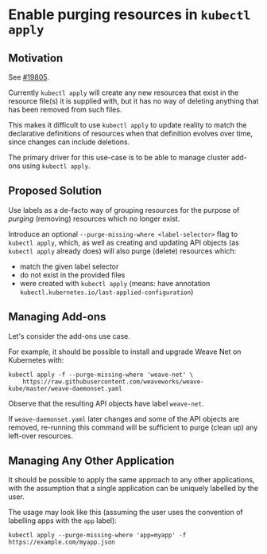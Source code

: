 # Enable purging resources in `kubectl apply`

## Motivation

See [#19805](https://github.com/kubernetes/kubernetes/issues/19805).

Currently `kubectl apply` will create any new resources that exist in the resource file(s) it is supplied with, but it has no way of deleting anything that has been removed from such files.

This makes it difficult to use `kubectl apply` to update reality to match the declarative definitions of resources when that definition evolves over time, since changes can include deletions.

The primary driver for this use-case is to be able to manage cluster add-ons using `kubectl apply`.

## Proposed Solution

Use labels as a de-facto way of grouping resources for the purpose of _purging_ (removing) resources which no longer exist.

Introduce an optional `--purge-missing-where <label-selector>` flag to `kubectl apply`, which, as well as creating and updating API objects (as `kubectl apply` already does) will also purge (delete) resources which:

* match the given label selector
* do not exist in the provided files
* were created with `kubectl apply` (means: have annotation `kubectl.kubernetes.io/last-applied-configuration`)

## Managing Add-ons

Let's consider the add-ons use case.

For example, it should be possible to install and upgrade Weave Net on Kubernetes with:

```
kubectl apply -f --purge-missing-where 'weave-net' \
    https://raw.githubusercontent.com/weaveworks/weave-kube/master/weave-daemonset.yaml
```

Observe that the resulting API objects have label `weave-net`.

If `weave-daemonset.yaml` later changes and some of the API objects are removed, re-running this command will be sufficient to purge (clean up) any left-over resources.

## Managing Any Other Application

It should be possible to apply the same approach to any other applications, with the assumption that a single application can be uniquely labelled by the user.

The usage may look like this (assuming the user uses the convention of labelling apps with the `app` label):

```
kubectl apply --purge-missing-where 'app=myapp' -f https://example.com/myapp.json
```
